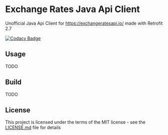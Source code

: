 # Exchange Rates Java Api Client

Unofficial Java Api Client for <https://exchangeratesapi.io/> made with Retrofit 2.7

[![Codacy Badge](https://api.codacy.com/project/badge/Grade/8b3988dc0d7e4bb381fd6dabcb381999)](https://www.codacy.com/manual/faystmax/exchange-rates-api-client?utm_source=github.com&amp;utm_medium=referral&amp;utm_content=faystmax/exchange-rates-api-client&amp;utm_campaign=Badge_Grade)

## Usage

TODO

## Build

TODO

## License

This project is licensed under the terms of the MIT license - see the [LICENSE.md](LICENSE.md) file for details